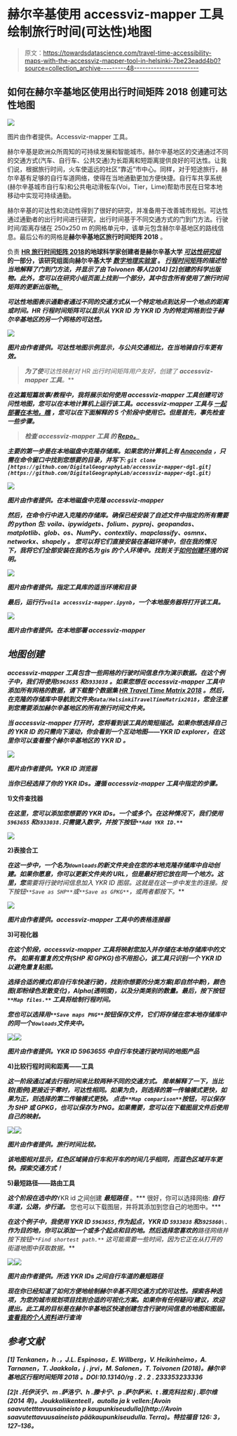 # 赫尔辛基使用 accessviz-mapper 工具绘制旅行时间(可达性)地图

> 原文：<https://towardsdatascience.com/travel-time-accessibility-maps-with-the-accessviz-mapper-tool-in-helsinki-7be23eadd4b0?source=collection_archive---------48----------------------->

## 如何在赫尔辛基地区使用出行时间矩阵 2018 创建可达性地图

![](img/5699a9a7ef7ed0becfa1f4ecf9f3a11d.png)

图片由作者提供。Accessviz-mapper 工具。

赫尔辛基是欧洲众所周知的可持续发展和智能城市。赫尔辛基地区的交通通过不同的交通方式(汽车、自行车、公共交通)为长距离和短距离提供良好的可达性。让我们说，根据旅行时间，火车使遥远的社区“靠近”市中心。同样，对于短途旅行，赫尔辛基有足够的自行车道网络，使得在当地通勤更加方便快捷。自行车共享系统(赫尔辛基城市自行车)和公共电动滑板车(Voi，Tier，Lime)帮助市民在日常本地移动中实现可持续通勤。

赫尔辛基的可达性和流动性得到了很好的研究，并准备用于改善城市规划。可达性通过通勤者的出行时间进行研究，出行时间基于不同交通方式的门到门方法。行驶时间/距离存储在 250x250 m 的网格单元中，该单元包含赫尔辛基地区的路线信息。最后公布的网格是**赫尔辛基地区旅行时间矩阵 2018** 。

负责 [**HR 旅行时间矩阵 2018**](https://blogs.helsinki.fi/accessibility/helsinki-region-travel-time-matrix/)**的地球科学家创建者是赫尔辛基大学 [***可达性研究组***](https://blogs.helsinki.fi/accessibility/helsinki-region-travel-time-matrix/) 的一部分，该研究组面向赫尔辛基大学 [***数字地理实验室***](https://www2.helsinki.fi/en/researchgroups/digital-geography-lab) 。 [***行程时间矩阵***](https://docs.google.com/presentation/d/e/2PACX-1vSG5JbJ5dmomksPLCa6xYwdjAooKjkaMLizj8rvfE0YkZg8McKOjKx20XbXotihOQT7tXvOH27RKkwe/pub?start=false&loop=false&delayms=3000&slide=id.p5)*的描述恰当地解释了门到门方法，并显示了由 Toivonen 等人(2014) [2]创建的科学出版物。此外，您可以在研究小组页面上找到一个部分，其中包含所有使用了旅行时间矩阵的更新出版物[。](https://blogs.helsinki.fi/accessibility/publications/)***

***可达性地图表示通勤者通过不同的交通方式从一个特定地点到达另一个地点的距离或时间。HR 行程时间矩阵可以显示从 YKR ID 为 *YKR ID 为*的特定网格到位于赫尔辛基地区的另一个网格的可达性。***

***![](img/ec987dd4151bae51cd0bff2e386047b6.png)***

***图片由作者提供。可达性地图示例显示，与公共交通相比，在当地骑自行车更有效。***

> ***为了使**可达性映射**对 HR 出行时间矩阵用户友好，创建了 **accessviz-mapper 工具**。***

***在这篇短篇故事/教程中，我将展示如何使用 accessviz-mapper 工具创建可访问性地图，您可以在本地计算机上运行该工具。accessviz-mapper 工具与 [***一起部署在本地，瞧***](https://voila.readthedocs.io/en/stable/index.html) ，您可以在下面解释的 5 个阶段中使用它。但是首先，事先检查一些步骤。***

> ***检查 accessviz-mapper 工具 的 [***Repo。***](https://github.com/DigitalGeographyLab/accessviz-mapper-dgl)***

***主要的第一步是在本地磁盘中克隆存储库。如果您的计算机上有 [Anaconda](https://www.anaconda.com/) ，只需在命令窗口中找到您想要的目录，并写下:
`git clone [https://github.com/DigitalGeographyLab/accessviz-mapper-dgl.git](https://github.com/DigitalGeographyLab/accessviz-mapper-dgl.git)`***

***![](img/8a3eaee50c4214d00b471f51157a8610.png)***

***图片由作者提供。在本地磁盘中克隆 accessviz-mapper***

***然后，在命令行中进入克隆的存储库。确保已经安装了自述文件中指定的所有需要的 python 包: *voila、ipywidgets、folium、pyproj、geopandas、matplotlib、glob、os、NumPy、contextily、mapclassify、osmnx、networkx、shapely* 。
您可以将它们直接安装在基础环境中，但在我的情况下，我将它们全部安装在我的名为 gis 的个人环境中。找到关于[如何创建环境](https://uoa-eresearch.github.io/eresearch-cookbook/recipe/2014/11/20/conda/)的说明。***

***![](img/a8f856ab9176ed010405f96756753dd3.png)***

***图片由作者提供。指定工具库的适当环境和目录***

***最后，运行行`voila accessviz-mapper.ipynb`，一个本地服务器将打开该工具。***

***![](img/5a4bb1782d98a649f6c8979f93e84464.png)***

***图片由作者提供。在本地部署 accessviz-mapper***

## *****地图创建*****

***accessviz-mapper 工具包含一些网格的行驶时间信息作为演示数据。在这个例子中，我们将使用`5963655` 和`5933038` 。如果您想在 accessviz-mapper 工具中添加所有网格的数据，请下载整个数据集 [HR Travel Time Matrix 2018](https://blogs.helsinki.fi/accessibility/helsinki-region-travel-time-matrix-2018/) 。然后，在克隆的存储库中导航到文件夹`data/HelsinkiTravelTimeMatrix2018`，您会注意到您需要添加赫尔辛基地区的所有旅行时间文件夹。***

***当 accessviz-mapper 打开时，您将看到该工具的简短描述。如果你想选择自己的 **YKR ID 的**只需向下滚动，你会看到一个互动地图——***YKR ID explorer***，在这里你可以查看整个赫尔辛基地区的 **YKR ID** 。***

***![](img/06432b13c5778a3b99a1da81c04e9038.png)***

***图片由作者提供。YKR ID 浏览器***

***当你已经选择了你的 YKR IDs。遵循 accessviz-mapper 工具中指定的步骤。***

******1)文件查找器******

***在这里，您可以添加您想要的 YKR IDs。一个或多个。在这种情况下，我们使用`5963655` 和`5933038.`只需键入数字，并按下按钮`**Add YKR ID.**`***

***![](img/1c3d03e107f281e53ee85a5f4bd1358f.png)***

******2)表接合工******

***在这一步中，一个名为`downloads`的新文件夹会在您的本地克隆存储库中自动创建。如果你愿意，你可以更新文件夹的 URL，但是最好把它放在同一个地方。这里，您**需要**将行驶时间信息加入 YKR ID 图层。这就是在这一步中发生的连接。按下按钮`**Save as SHP**`或`**Save as GPKG**`，或两者都按下。***

***![](img/79a8d5f055c0d5e0dde2fca495f8f1cb.png)***

***图片由作者提供。accessviz-mapper 工具中的表格连接器***

******3)可视化器******

***在这个阶段，accessviz-mapper 工具将映射您加入并存储在本地存储库中的文件。 ***如果有重复的文件(SHP 和 GPKG)也不用担心，该工具只识别一个 YKR ID 以避免重复贴图。******

***选择合适的模式(即自行车快速行驶)，找到你想要的分类方案(即自然中断)，颜色图(即粉绿色发散变化)，Alpha(透明度)，以及分类类别的数量。最后，按下按钮`**Map files.**` 工具将绘制行程时间。***

***您也可以选择用`**Save maps PNG**`按钮保存文件，它们将存储在您本地存储库中的同一个`dowloads`文件夹中。***

***![](img/407c3da2492d2efae193b72c3be796d9.png)******![](img/89bd6f0c4326031ae86b0c5ebee90a33.png)***

***图片由作者提供。YKR ID 5963655 中自行车快速行驶时间的地图产品***

******4)比较行程时间和距离——工具******

***这一阶段通过减去行程时间来比较两种不同的交通方式。
**简单解释了一下**，当比较(图例)更接近于零时，可达性相同。如果为负，则选择的第一传输模式更快，如果为正，则选择的第二传输模式更快。
点击`**Map comparison**`按钮，可以保存为 SHP 或 GPKG，也可以保存为 PNG。如果需要，您可以在下载图层文件后使用自己的映射。***

***![](img/c7d17d2b51611b873013bb390eaec834.png)******![](img/452b08890e9e18a580df5cdeae1f79e1.png)***

***图片由作者提供。旅行时间比较。***

***该地图相对显示，红色区域骑自行车和开车的时间几乎相同，而蓝色区域开车更快。探索交通方式！***

******5)最短路径——路由工具******

***这个阶段在选中的***YKR id 之间创建 ***最短路径*** 。*** 很好，你可以选择网络: ***自行车道，公路，步行道。*** 您也可以下载图层，并将其添加到您自己的地图中。***

***在这个例子中，我使用 YKR ID `5963655,`作为起点，YKR ID `5933038` 和`5925860\.` 作为目的地，你可以添加一个或多个起点和目的地。然后选择您喜欢的**路径网络**并按下按钮`**Find shortest path.**` 这可能需要一些时间，因为它正在从打开的街道地图中获取数据。***

***![](img/2085bc01ba17004c441b6f6f3d121a2f.png)******![](img/3c5cea3176bc909f3f6d255ddac3aa9e.png)***

***图片由作者提供。所选 YKR IDs 之间自行车道的最短路径***

***现在你已经知道了如何方便地绘制赫尔辛基不同交通方式的可达性。探索各种选项，为您的城市规划项目找到合适的可视化方案。如果你有任何疑问/建议，欢迎提出。此工具的目标是在赫尔辛基地区快速创建包含行驶时间信息的地图和图层。[查看我的个人资料](https://www.linkedin.com/in/bryanrvallejo/)进行查询***

## *****参考文献*****

***[1] Tenkanen，h .，J.L. Espinosa，E. Willberg，V. Heikinheimo，A. Tarnanen，T. Jaakkola，j . jrvi，M. Salonen，T. Toivonen (2018)。*赫尔辛基地区行程时间矩阵 2018* 。DOI:10.13140/rg . 2 . 2 . 233353233336***

***[2]t .托伊沃宁、m .萨洛宁、h .滕卡宁、p .萨尔萨米、t .雅克科拉和 j .耶尔维(2014 年)。Joukkoliikenteell，autolla ja k vellen:[Avoin saavutetttavuusaineisto p kaupunkiseudulla](http://Avoin saavutettavuusaineisto pääkaupunkiseudulla. Terra)。特拉福音 126: 3，127–136。***